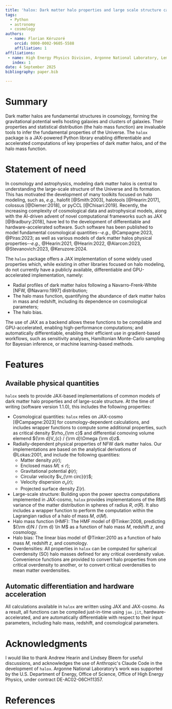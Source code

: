 ```yaml
---
title: 'halox: Dark matter halo properties and large scale structure calculations using JAX'
tags:
  - Python
  - astronomy
  - cosmology
authors:
  - name: Florian Kéruzoré
    orcid: 0000-0002-9605-5588
    affiliation: 1
affiliations:
 - name: High Energy Physics Division, Argonne National Laboratory, Lemont, IL 60439, USA
   index: 1
date: 4 September 2025
bibliography: paper.bib

---
```


# Summary

Dark matter halos are fundamental structures in cosmology, forming the gravitational potential wells hosting galaxies and clusters of galaxies.
Their properties and statistical distribution (the halo mass function) are invaluable tools to infer the fundamental properties of the Universe.
The `halox` package is a JAX-powered Python library enabling differentiable and accelerated computations of key iproperties of dark matter halos, and of the halo mass function.

# Statement of need

In cosmology and astrophysics, modeling dark matter halos is central to understanding the large-scale structure of the Universe and its formation.
This has motivated the development of many toolkits focused on halo modeling, such as, *e.g.*, halofit [@Smith:2003], halotools [@Hearin:2017], colossus [@Diemer:2018], or pyCCL [@Chisari:2019].
Recently, the increasing complexity of cosmological data and astrophysical models, along with the AI-driven advent of novel computational frameworks such as JAX [@Bradbury:2018], have led to the development of differentiable and hardware-accelerated software.
Such software has been published to model fundamental cosmological quantities--*e.g.*, @Campagne:2023, @Piras:2023; as well as various models of dark matter halos physical properties--*e.g.*, @Hearin:2021, @Hearin:2022, @Alarcon:2023, @Stevanovich:2023, @Keruzore:2024.

The `halox` package offers a JAX implementation of some widely used properties which, while existing in other libraries focused on halo modeling, do not currently have a publicly available, differentiable and GPU-accelerated implementation, namely:

* Radial profiles of dark matter halos following a Navarro-Frenk-White [NFW, @Navarro:1997] distribution;
* The halo mass function, quantifying the abundance of dark matter halos in mass and redshift, including its dependence on cosmological parameters;
* The halo bias.

The use of JAX as a backend allows these functions to be compilable and GPU-accelerated, enabling high-performance computations; and automatically differentiable, enabling their efficient use in gradient-based workflows, such as sensitivity analyses, Hamiltonian Monte-Carlo sampling for Bayesian inference, or machine learning-based methods.

# Features

## Available physical quantities

`halox` seels to provide JAX-based implementations of common models of dark matter halo properties and of large-scale structure.
At the time of writing (software version 1.1.0), this includes the following properties:

* Cosmological quantities: `halox` relies on JAX-cosmo [@Campagne:2023] for cosmology-dependent calculations, and includes wrapper functions to compute some additional properties, such as critical density $\rho_{\rm c}$ and differential comoving volume elemend ${\rm d}V_{c} / {\rm d}\Omega {\rm d}z$.
* Radially-dependent physical properties of NFW dark matter halos. Our implementations are based on the analytical derivations of @Lokas:2001, and include the following quantities:
  * Matter density $\rho(r)$;
  * Enclosed mass $M(\leq r)$;
  * Gravitational potential $\phi(r)$;
  * Circular velocity $v_{\rm circ}(r)$;
  * Velocity dispersion $\sigma_{v}(r)$;
  * Projected surface density $\Sigma(r)$.
* Large-scale structure: Building upon the power spectra computations implemented in JAX-cosmo, `halox` provides implementations of the RMS variance of the matter distribution in spheres of radius $R$, $\sigma(R)$. It also includes a wrapper function to perform the computation within the Lagrangian radius of a halo of mass $M$, $\sigma(M)$.
* Halo mass function (HMF): The HMF model of @Tinker:2008, predicting ${\rm d}N / {\rm d} \ln M$ as a function of halo mass $M$, redshift $z$, and cosmology.
* Halo bias: The linear bias model of @Tinker:2010 as a function of halo mass $M$, redshift $z$, and cosmology.
* Overdensities: All properties in `halox` can be computed for spherical overdensity (SO) halo masses defined for any critical overdensity value. Convenience functions are provided to convert halo properties from one critical overdensity to another, or to convert critical overdensities to mean matter overdensities.

## Automatic differentiation and hardware acceleration

All calculations available in `halox` are written using JAX and JAX-cosmo.
As a result, all functions can be compiled just-in-time using `jax.jit`, hardware-accelerated, and are automatically differentiable with respect to their input parameters, including halo mass, redshift, and cosmological parameters.

# Acknowledgments

I would like to thank Andrew Hearin and Lindsey Bleem for useful discussions, and acknowledges the use of Anthropic's Claude Code in the development of `halox`.
Argonne National Laboratory’s work was supported by the U.S. Department of Energy, Office of Science, Office of High Energy Physics, under contract DE-AC02-06CH11357.

# References

